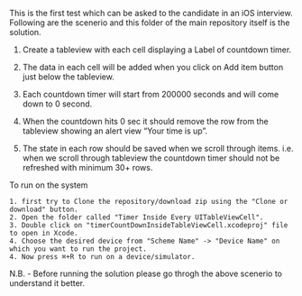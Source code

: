This is the first test which can be asked to the candidate in an iOS interview. Following are the scenerio and this folder of the main repository itself is the solution.


1. Create a tableview with each cell displaying a Label of countdown timer.

2. The data in each cell will be added when you click on Add item button just below the tableview.

3. Each countdown timer will start from 200000 seconds and will come down to 0 second.

4. When the countdown hits 0 sec it should remove the row from the tableview showing an alert view “Your time is up”.

5. The state in each row should be saved when we scroll through items. i.e. when we scroll through tableview the countdown timer should not be refreshed with minimum 30+ rows.



To run on the system 

    1. first try to Clone the repository/download zip using the "Clone or download" button. 
    2. Open the folder called "Timer Inside Every UITableViewCell".
    3. Double click on "timerCountDownInsideTableViewCell.xcodeproj" file to open in Xcode.
    4. Choose the desired device from "Scheme Name" -> "Device Name" on which you want to run the project.
    4. Now press ⌘+R to run on a device/simulator.



N.B. - Before running the solution please go throgh the above scenerio to understand it better.
